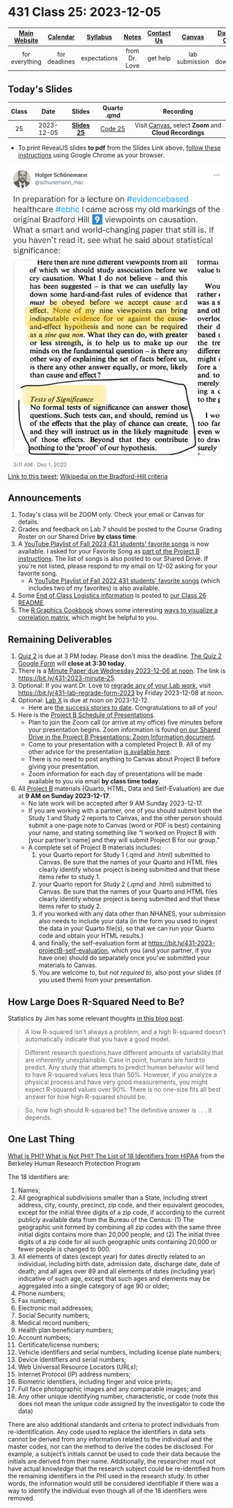 # 431 Class 25: 2023-12-05

[Main Website](https://thomaselove.github.io/431-2023/) | [Calendar](https://thomaselove.github.io/431-2023/calendar.html) | [Syllabus](https://thomaselove.github.io/431-syllabus-2023/) | [Notes](https://thomaselove.github.io/431-notes/) | [Contact Us](https://thomaselove.github.io/431-2023/contact.html) | [Canvas](https://canvas.case.edu) | [Data and Code](https://github.com/THOMASELOVE/431-data)
:-----------: | :--------------: | :----------: | :---------: | :-------------: | :-----------: | :------------:
for everything | for deadlines | expectations | from Dr. Love | get help | lab submission | for downloads

## Today's Slides

Class | Date | Slides | Quarto .qmd | Recording
:---: | :--------: | :------: | :------: | :-------------:
25 | 2023-12-05 | **[Slides 25](https://thomaselove.github.io/431-slides-2023/class25.html)** | [Code 25](https://thomaselove.github.io/431-slides-2023/class25.qmd) | Visit [Canvas](https://canvas.case.edu/), select **Zoom** and **Cloud Recordings**

- To print RevealJS slides **to pdf** from the Slides Link above, [follow these instructions](https://quarto.org/docs/presentations/revealjs/presenting.html#print-to-pdf) using Google Chrome as your browser.

![](figures/schunemann_2022-12-01.png) [Link to this tweet](https://twitter.com/schunemann_mac/status/1598228310756331520); [Wikipedia on the Bradford-Hill criteria](https://en.wikipedia.org/wiki/Bradford_Hill_criteria)

## Announcements

1. Today's class will be ZOOM only. Check your email or Canvas for details.
2. Grades and feedback on Lab 7 should be posted to the Course Grading Roster on our Shared Drive **by class time**.
3. A [YouTube Playlist of Fall 2023 431 students' favorite songs](https://youtube.com/playlist?list=PL1WkTI58Hjcivws3CSv-xCLROR7-cEFgH) is now available. I asked for your Favorite Song as [part of the Project B instructions](https://thomaselove.github.io/431-projectB-2023/checklist.html#a-special-note). The list of songs is also posted to our Shared Drive. If you're not listed, please respond to my email on 12-02 asking for your favorite song.
    - A [YouTube Playlist of Fall 2022 431 students' favorite songs](https://youtube.com/playlist?list=PL1WkTI58HjchPCLLYcV3q48LluH5z8aeN) (which includes two of my favorites) is also available.
4. Some [End of Class Logistics information](https://github.com/THOMASELOVE/431-classes-2023/blob/main/class26/README.md#end-of-class-logistics) is posted to [our Class 26 README](https://github.com/THOMASELOVE/431-classes-2023/blob/main/class26/README.md#end-of-class-logistics).
5. The [R Graphics Cookbook](https://r-graphics.org/) shows some interesting [ways to visualize a correlation matrix](https://r-graphics.org/recipe-miscgraph-corrmatrix), which might be helpful to you.
 
## Remaining Deliverables

1. [Quiz 2](https://github.com/THOMASELOVE/431-quizzes-2023/tree/main/quiz2) is due at 3 PM today. Please don't miss the deadline. [The Quiz 2 Google Form](https://bit.ly/431-2023-quiz2-form) will **close at 3:30 today**.
2. There is a [Minute Paper due Wednesday 2023-12-06 at noon](https://bit.ly/431-2023-minute-25). The link is <https://bit.ly/431-2023-minute-25>.
3. Optional: If you want Dr. Love to [regrade any of your Lab work](https://github.com/THOMASELOVE/431-labs-2023#lab-regrade-requests-will-be-reviewed-in-december), visit <https://bit.ly/431-lab-regrade-form-2023> by Friday 2023-12-08 at noon.
4. Optional: [Lab X](https://thomaselove.github.io/431-labX/) is due at noon on 2023-12-12.
    - Here are [the success stories to date](https://github.com/THOMASELOVE/431-classes-2023/tree/main/labX). Congratulations to all of you!
5. Here is the [Project B Schedule of Presentations](https://github.com/THOMASELOVE/431-classes-2023/blob/main/projB/schedule.md).
    - Plan to join the Zoom call (or arrive at my office) five minutes before your presentation begins. Zoom information is found [on our Shared Drive in the Project B Presentations: Zoom Information document](https://docs.google.com/document/d/1ARSzHgUeoPW45ljzvecc46pHzUEQvjpDARB0a4-5418/edit?usp=sharing). 
    - Come to your presentation with a completed Project B. All of my other advice for the presentation [is available here](https://thomaselove.github.io/431-projectB-2023/checklist.html#oral-presentation-of-results).
    - There is no need to post anything to Canvas about Project B before giving your presentation.
    - Zoom information for each day of presentations will be made available to you via email **by class time today**.
6. All [Project B](https://thomaselove.github.io/431-projectB-2023/) materials (Quarto, HTML, Data and Self-Evaluation) are due at **9 AM on Sunday 2023-12-17**.
    - No late work will be accepted after 9 AM Sunday 2023-12-17.
    - If you are working with a partner, one of you should submit both the Study 1 and Study 2 reports to Canvas, and the other person should submit a one-page note to Canvas (word or PDF is best) containing your name, and stating something like “I worked on Project B with [your partner’s name] and they will submit Project B for our group.”
    - A complete set of Project B materials includes:
        1. your Quarto report for Study 1 (.qmd and .html) submitted to Canvas. Be sure that the names of your Quarto and HTML files clearly identify whose project is being submitted and that these items refer to study 1.
        2. your Quarto report for Study 2 (.qmd and .html) submitted to Canvas. Be sure that the names of your Quarto and HTML files clearly identify whose project is being submitted and that these items refer to study 2.
        3. if you worked with any data other than NHANES, your submission also needs to include your data (in the form you used to ingest the data in your Quarto file(s), so that we can run your Quarto code and obtain your HTML results.)
        4. and finally, the self-evaluation form at <https://bit.ly/431-2023-projectB-self-evaluation>, which you (and your partner, if you have one) should do separately once you've submitted your materials to Canvas.
        5. You are welcome to, but *not required to*, also post your slides (if you used them) from your presentation.

## How Large Does R-Squared Need to Be?

Statistics by Jim has some relevant thoughts [in this blog post](https://statisticsbyjim.com/regression/how-high-r-squared/).

> A low R-squared isn’t always a problem, and a high R-squared doesn’t automatically indicate that you have a good model.

> Different research questions have different amounts of variability that are inherently unexplainable. Case in point, humans are hard to predict. Any study that attempts to predict human behavior will tend to have R-squared values less than 50%. However, if you analyze a physical process and have very good measurements, you might expect R-squared values over 90%. There is no one-size fits all best answer for how high R-squared should be.

> So, how high should R-squared be? The definitive answer is . . . it depends.
 
## One Last Thing

[What is PHI? What is Not PHI? The List of 18 Identifiers from HIPAA](https://cphs.berkeley.edu/hipaa/hipaa18.html) from the Berkeley Human Research Protection Program

The 18 identifiers are:

1. Names;
2. All geographical subdivisions smaller than a State, including street address, city, county, precinct, zip code, and their equivalent geocodes, except for the initial three digits of a zip code, if according to the current publicly available data from the Bureau of the Census: (1) The geographic unit formed by combining all zip codes with the same three initial digits contains more than 20,000 people; and (2) The initial three digits of a zip code for all such geographic units containing 20,000 or fewer people is changed to 000.
3. All elements of dates (except year) for dates directly related to an individual, including birth date, admission date, discharge date, date of death; and all ages over 89 and all elements of dates (including year) indicative of such age, except that such ages and elements may be aggregated into a single category of age 90 or older;
4. Phone numbers;
5. Fax numbers;
6. Electronic mail addresses;
7. Social Security numbers;
8. Medical record numbers;
9. Health plan beneficiary numbers;
10. Account numbers;
11. Certificate/license numbers;
12. Vehicle identifiers and serial numbers, including license plate numbers;
13. Device identifiers and serial numbers;
14. Web Universal Resource Locators (URLs);
15. Internet Protocol (IP) address numbers;
16. Biometric identifiers, including finger and voice prints;
17. Full face photographic images and any comparable images; and
18. Any other unique identifying number, characteristic, or code (note this does not mean the unique code assigned by the investigator to code the data)

There are also additional standards and criteria to protect individuals from re-identification. Any code used to replace the identifiers in data sets cannot be derived from any information related to the individual and the master codes, nor can the method to derive the codes be disclosed. For example, a subject’s initials cannot be used to code their data because the initials are derived from their name. Additionally, the researcher must not have actual knowledge that the research subject could be re-identified from the remaining identifiers in the PHI used in the research study. In other words, the information would still be considered identifiable if there was a way to identify the individual even though all of the 18 identifiers were removed.
